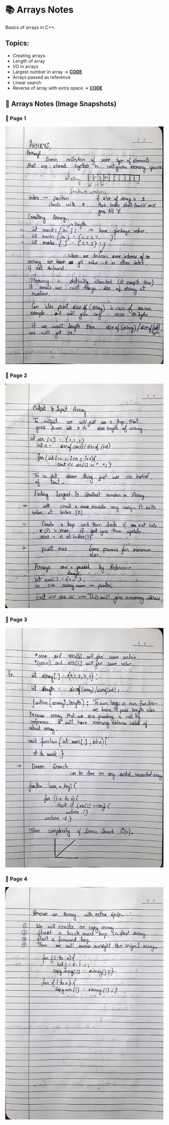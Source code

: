 # 📚 Arrays Notes

Basics of arrays in C++.

## Topics:
- Creating arrays
- Length of array
- I/O in arrays
- Largest number in array -> <a href="../../Day01/solutions/largest.cpp">**CODE**</a>
- Arrays passed as reference
- Linear search
- Reverse of array with extra space -> <a href="../../Day01/solutions/reversewithsp.cpp">**CODE**</a>


<h2>📘 Arrays Notes (Image Snapshots)</h2>

<h3>📄 Page 1</h3>
<img src="../../assets/arrays/page01.jpg" alt="Page 1" width="500"/>

<h3>📄 Page 2</h3>
<img src="../../assets/arrays/page02.jpg" alt="Page 2" width="500"/>

<h3>📄 Page 3</h3>
<img src="../../assets/arrays/page03.jpg" alt="Page 3" width="500"/>

<h3>📄 Page 4</h3>
<img src="../../assets/arrays/page04.jpg" alt="Page 4" width="500"/>